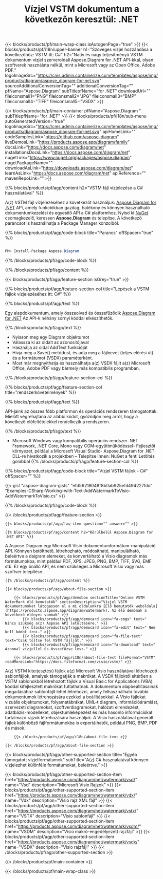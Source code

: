 ﻿---
title: "Vízjel VSTM dokumentum a következőn keresztül: .NET "
weight: 3050
url: /hu/net/watermark/vstm/ 
description: C# forráskód vízjel hozzáadásához a vstm fájlhoz .NET Framework, .NET Core, Mono platformokon.
---
{{< blocks/products/pf/main-wrap-class isAutogenPage="true" >}}
{{< blocks/products/pf/i18n/upper-banner h1="Szöveges vízjel hozzáadása a következőhöz: VSTM itt: C#" h2="Natív és nagy teljesítményű VSTM dokumentum vízjel szerveroldali Aspose.Diagram for .NET API-kkal, olyan szoftverek használata nélkül, mint a Microsoft vagy az Open Office, Adobe PDF." logoImageSrc="https://cms.admin.containerize.com/templates/aspose/img/products/diagram/aspose_diagram-for-net.svg" sourceAdditionalConversionTag="" additionalConversionTag="" pfName="Aspose.Diagram" subTitlepfName="for .NET" downloadUrl="" fileiconsmall1="PNG" fileiconsmall2="JPG" fileiconsmall3="BMP" fileiconsmall4="TIFF" fileiconsmall5="VSDX" >}}

{{< blocks/products/pf/main-container pfName="Aspose.Diagram " subTitlepfName="for .NET" >}}
{{< blocks/products/pf/i18n/sub-menu autoGeneratedVersion="true" logoImageSrc="https://cms.admin.containerize.com/templates/aspose/img/products/diagram/aspose_diagram-for-net.svg" apiHomeLink="" codeSamplesLink="https://github.com/aspose-diagram" liveDemosLink="https://products.aspose.app/diagram/family" docsLink="https://docs.aspose.com/diagram/net" installationsDocsLink="https://docs.aspose.com/diagram/net" nugetLink="https://www.nuget.org/packages/aspose.diagram" nugetPackageName="" downloadAsLink="https://downloads.aspose.com/diagram/net" learnAsLink="https://docs.aspose.com/diagram/net" apiReference="" mavenRepoLink="" >}}

{{% blocks/products/pf/agp/content h2="VSTM fájl vízjelezése a C# használatával" %}}

 A(z) VSTM fájl vízjelezéséhez a következőt használjuk:
 [Aspose.Diagram for .NET](https://products.aspose.com/diagram/net) 
 API, amely funkciókban gazdag, hatékony és könnyen használható dokumentumkezelési és egyesítő API a C# platformhoz. Nyisd ki
 [NuGet](https://www.nuget.org/packages/aspose.diagram) 
 csomagkezelő, keressen
 **Aspose.Diagram** 
 és telepítse. A következő parancsot is használhatja a Package Manager konzolból.

{{% blocks/products/pf/agp/code-block title="Parancs" offSpacer="true" %}}

```cs

PM> Install-Package Aspose.Diagram


```

{{% /blocks/products/pf/agp/code-block %}}

{{% /blocks/products/pf/agp/content %}}

{{< blocks/products/pf/agp/feature-section isGrey="true" >}}

{{% blocks/products/pf/agp/feature-section-col title="Lépések a VSTM fájlok vízjelezéséhez itt: C#" %}}

{{% blocks/products/pf/agp/text %}}

 Egy alapdokumentum, amely összeolvad és összefűződik
 [Aspose.Diagram for .NET](https://products.aspose.com/diagram/net) 
 Az API-k néhány sornyi kóddal elkészíthetők.

{{% /blocks/products/pf/agp/text %}}

+ Nyisson meg egy Diagram objektumot
+ Válassza ki az oldalt az azonosítójával
+ Használja az oldal AddText funkcióját
+ Hívja meg a Save() metódust, és adja meg a fájlnevet (teljes elérési út) és a formátumot (VSDX) paraméterként.
+ Most már megnyithatja és használhatja a(z) VSDX fájlt a(z) Microsoft Office, Adobe PDF vagy bármely más kompatibilis programban.

{{% /blocks/products/pf/agp/feature-section-col %}}

{{% blocks/products/pf/agp/feature-section-col title="rendszerkövetelmények" %}}

{{% blocks/products/pf/agp/text %}}

 API-jaink az összes főbb platformon és operációs rendszeren támogatottak. Mielőtt végrehajtaná az alábbi kódot, győződjön meg arról, hogy a következő előfeltételekkel rendelkezik a rendszeren.

{{% /blocks/products/pf/agp/text %}}

- Microsoft Windows vagy kompatibilis operációs rendszer .NET Framework, .NET Core, Mono vagy COM-együttműködéssel- Fejlesztői környezet, például a Microsoft Visual Studio- Aspose.Diagram for .NET DLL-re hivatkozik a projektben – Telepítse innen: NuGet a fenti Letöltés gombbal
{{% /blocks/products/pf/agp/feature-section-col %}}

{{% blocks/products/pf/agp/code-block title="Vízjel VSTM fájlok - C#" offSpacer="" %}}

{{< gist "aspose-diagram-gists" "efd56218048f8b0ab925efd494227fdd" "Examples-CSharp-Working-with-Text-AddWatermarkToVisio-AddWatermarkToVisio.cs" >}}


{{% /blocks/products/pf/agp/code-block %}}

{{< /blocks/products/pf/agp/feature-section >}}

    {{< blocks/products/pf/agp/faq-item question="" answer="" >}}
 

<!-- aboutfile Starts -->

    {{% blocks/products/pf/agp/content h2="Körülbelül Aspose.Diagram for .NET API" %}}

 A Aspose.Diagram egy Microsoft Visio dokumentumformátum-manipuláció API. Könnyen betölthető, létrehozható, módosítható, manipulálható, beleértve a daigram elemeket, és konvertálható a Visio diagramok más formátumokba, mint például PDF, XPS, JPEG, PNG, BMP, TIFF, SVG, EMF stb. Ez egy önálló API, és nem szükséges a Microsoft Visio vagy más szoftver telepítése.  



    {{% /blocks/products/pf/agp/content %}}

    {{< blocks/products/pf/agp/about-file-section >}}

        {{< blocks/products/pf/agp/demobox sectionTitle="Online VSTM WaterMark élő bemutatók" sectionDescription="Vízjel VSTM dokumentumokat látogasson el a mi oldalunkra [Élő bemutatók weboldala](https://products.aspose.app/diagram/watermark). Az élő demónak a következő előnyei vannak" >}}
            {{< blocks/products/pf/agp/democard icon="fa-cogs" text=" Nincs szükség a(z) Aspose API letöltésére." >}}
            {{< blocks/products/pf/agp/democard icon="fa-edit" text=" Nem kell kódot írni." >}}
            {{< blocks/products/pf/agp/democard icon="fa-file-text" text="Csak töltse fel VSTM fájlját." >}}
            {{< blocks/products/pf/agp/democard icon="fa-download" text=" Azonnal vízjellel és összefűzve lesz." >}}

        {{< blocks/products/pf/agp/i18n/about-file-text fileFormat="VSTM" readMoreLink="https://docs.fileformat.com/visio/vstm/" >}}
A(z) VSTM kiterjesztésű fájlok a(z) Microsoft Visio használatával létrehozott sablonfájlok, amelyek támogatják a makrókat. A VSDX fájloktól eltérően a VSTM sablonokból létrehozott fájlok a Visual Basic for Applications (VBA) kóddal kifejlesztett makrókat futtathatnak. A dokumentum alapbeállításainak megadásához sablonfájlt lehet létrehozni, amely felhasználható további dokumentumok létrehozására ezekkel a beállításokkal. A Visio fájlokat vizuális objektumokat, folyamatábrákat, UML-t diagram, információáramlást, szervezeti diagramokat, szoftverdiagramokat, hálózati elrendezést, adatbázis-modelleket, objektumleképezést és más hasonló információkat tartalmazó rajzok létrehozására használjuk. A Visio használatával generált fájlok különböző fájlformátumokba is exportálhatók, például PNG, BMP, PDF és mások. 

        {{< /blocks/products/pf/agp/i18n/about-file-text >}}

    {{< /blocks/products/pf/agp/about-file-section >}}

<!-- aboutfile Ends -->

{{< blocks/products/pf/agp/other-supported-section title="Egyéb támogatott vízjelformátumok" subTitle="A(z) C# használatával könnyen vízjelezhet különféle formátumokat, beleértve." >}}

{{< blocks/products/pf/agp/other-supported-section-item href="https://products.aspose.com/diagram/net/watermark/vsd/" name="Vsd" description="Microsoft Visio Rajzok" >}}
{{< blocks/products/pf/agp/other-supported-section-item href="https://products.aspose.com/diagram/net/watermark/vdx/" name="Vdx" description="Visio rajz XML fájl" >}}
{{< blocks/products/pf/agp/other-supported-section-item href="https://products.aspose.com/diagram/net/watermark/vstx/" name="VSTX" description="Visio sablonfájl" >}}
{{< blocks/products/pf/agp/other-supported-section-item href="https://products.aspose.com/diagram/net/watermark/vsdm/" name="VSDM" description="Visio makró-engedélyezett rajzfájl" >}}
{{< blocks/products/pf/agp/other-supported-section-item href="https://products.aspose.com/diagram/net/watermark/vsdx/" name="VSDX" description="Visio rajzfájl" >}}
{{< /blocks/products/pf/agp/other-supported-section >}}

{{< /blocks/products/pf/main-container >}}
    
{{< /blocks/products/pf/main-wrap-class >}}
